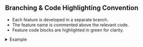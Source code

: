 ## Branching & Code Highlighting Convention

- Each feature is developed in a separate branch.
- The feature name is commented above the relevant code.
- Feature code blocks are highlighted in green for clarity.

<details>
<summary>Example</summary>

```diff
// Feature: user-authentication
+ // This code handles user login and authentication
+ function loginUser(username, password) {
+   // authentication logic here
+ }
```
</details>